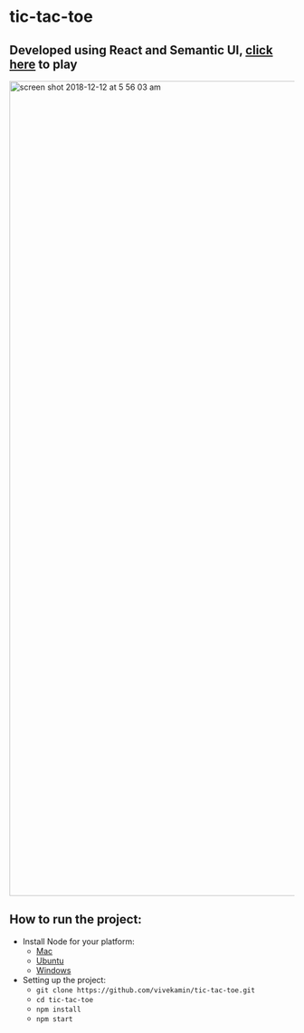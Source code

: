 # tic-tac-toe
## Developed using React and Semantic UI, [click here](https://build-famzncuyyb.now.sh) to play


<img width="1440" alt="screen shot 2018-12-12 at 5 56 03 am" src="https://user-images.githubusercontent.com/25477734/49871148-ac459180-fdd2-11e8-98d6-5323f80392b5.png">

## How to run the project:
  - Install Node for your platform: 
    - [Mac](https://blog.teamtreehouse.com/install-node-js-npm-mac)
    - [Ubuntu](https://www.digitalocean.com/community/tutorials/how-to-install-node-js-on-ubuntu-16-04)
    - [Windows](https://blog.teamtreehouse.com/install-node-js-npm-windows)
  - Setting up the project:
    - `git clone https://github.com/vivekamin/tic-tac-toe.git`
    - `cd tic-tac-toe`
    - `npm install`
    - `npm start`
    

